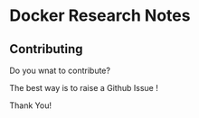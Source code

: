 # Docker Research Notes

## Contributing

Do you wnat to contribute?

The best way is to raise a Github Issue !

Thank You!
